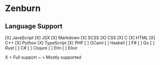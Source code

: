 # Zenburn

## Language Support

[X] JavaScript
[X] JSX
[X] Markdown
[X] SCSS
[X] CSS
[X] C
[X] HTML
[X] C++
[X] Python
[X] TypeScript
[X] PHP
[ ] OCaml
[ ] Haskell
[ ] F#
[ ] Go
[ ] Rust
[ ] C#
[ ] Clojure
[ ] Elm
[ ] Elixir

X = Full support
~ = Mostly supported
